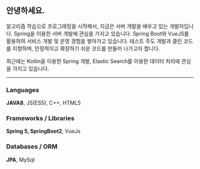 
<!--
**include42/include42** is a ✨ _special_ ✨ repository because its `README.md` (this file) appears on your GitHub profile.

Here are some ideas to get you started:

- 🔭 I’m currently working on ...
- 🌱 I’m currently learning ...
- 👯 I’m looking to collaborate on ...
- 🤔 I’m looking for help with ...
- 💬 Ask me about ...
- 📫 How to reach me: ...
- 😄 Pronouns: ...
- ⚡ Fun fact: ...
-->

## 안녕하세요. 

알고리즘 학습으로 프로그래밍을 시작해서, 지금은 서버 개발을 배우고 있는 개발자입니다. 
Spring을 이용한 서버 개발에 관심을 가지고 있습니다.
Spring Boot와 VueJS를 활용하여 서비스 개발 및 운영 경험을 쌓아가고 있습니다.
테스트 주도 개발과 클린 코드를 지향하며, 안정적이고 확장하기 쉬운 코드를 만들어 나가고자 합니다.

최근에는 Kotlin을 이용한 Spring 개발, Elastic Search를 이용한 데이터 처리에 관심을 가지고 있습니다.

---

### Languages

**JAVA8**, JS(ES5), C++, HTML5

### Frameworks / Libraries

**Spring 5, SpringBoot2**, VueJs

### Databases / ORM

**JPA**, MySql
